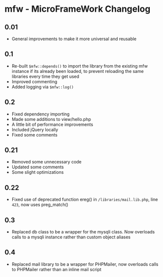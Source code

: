 mfw - MicroFrameWork Changelog
===============================

0.01
-------------------------------

* General improvements to make it more universal and reusable

0.1
-------------------------------

* Re-built `$mfw::depends()` to import the library from the existing mfw instance if its already been loaded, to prevent reloading the same libraries every time they get used
* Improved commenting
* Added logging via `$mfw::log()`

0.2
-------------------------------

* Fixed dependency importing
* Made some additions to view/hello.php
* A little bit of performance improvements
* Included jQuery locally
* Fixed some comments

0.21
-------------------------------

* Removed some unnecessary code
* Updated some comments
* Some slight optimizations

0.22
-------------------------------

* Fixed use of deprecated function ereg() in `/libraries/mail.lib.php`, line `423`, now uses preg_match()

0.3
-------------------------------

* Replaced db class to be a wrapper for the mysqli class. Now overloads calls to a mysqli instance rather than custom object aliases

0.4
-------------------------------

* Replaced mail library to be a wrapper for PHPMailer, now overloads calls to PHPMailer rather than an inline mail script